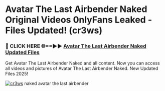 # Avatar The Last Airbender Naked Original Videos 0nlyFans Leaked - Files Updated! (cr3ws)

<h3>🔴 CLICK HERE 🌐==►► <a href="https://tinyurl.com/up5wt9bj" rel="nofollow">Avatar The Last Airbender Naked Updated Files</a></h3>

Get Avatar The Last Airbender Naked and all content. Now you can access all videos and pictures of Avatar The Last Airbender Naked. New Updated Files 2025!

[![cr3ws](https://i.imgur.com/ABiUzMV.gif)](https://tinyurl.com/up5wt9bj)
naked avatar the last airbender